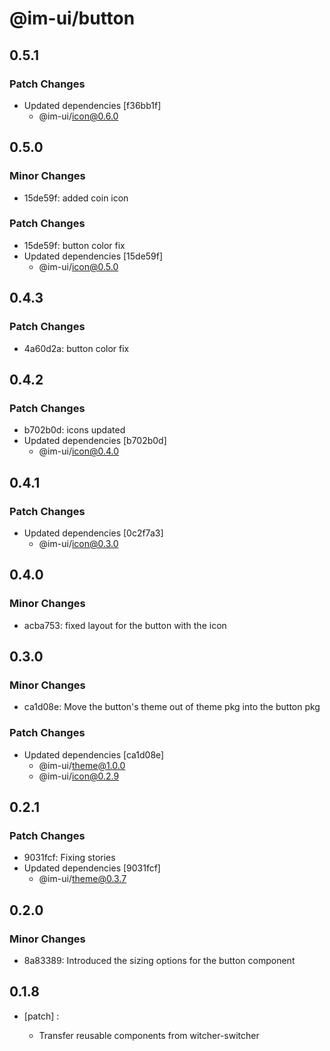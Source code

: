 # @im-ui/button

## 0.5.1

### Patch Changes

- Updated dependencies [f36bb1f]
  - @im-ui/icon@0.6.0

## 0.5.0

### Minor Changes

- 15de59f: added coin icon

### Patch Changes

- 15de59f: button color fix
- Updated dependencies [15de59f]
  - @im-ui/icon@0.5.0

## 0.4.3

### Patch Changes

- 4a60d2a: button color fix

## 0.4.2

### Patch Changes

- b702b0d: icons updated
- Updated dependencies [b702b0d]
  - @im-ui/icon@0.4.0

## 0.4.1

### Patch Changes

- Updated dependencies [0c2f7a3]
  - @im-ui/icon@0.3.0

## 0.4.0

### Minor Changes

- acba753: fixed layout for the button with the icon

## 0.3.0

### Minor Changes

- ca1d08e: Move the button's theme out of theme pkg into the button pkg

### Patch Changes

- Updated dependencies [ca1d08e]
  - @im-ui/theme@1.0.0
  - @im-ui/icon@0.2.9

## 0.2.1

### Patch Changes

- 9031fcf: Fixing stories
- Updated dependencies [9031fcf]
  - @im-ui/theme@0.3.7

## 0.2.0

### Minor Changes

- 8a83389: Introduced the sizing options for the button component

## 0.1.8

- [patch] :

  - Transfer reusable components from witcher-switcher

